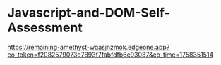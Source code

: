 # Javascript-and-DOM-Self-Assessment
https://remaining-amethyst-wqasjnzmok.edgeone.app?eo_token=f2082579073e7893f7fabfdfb6e93037&eo_time=1758351514
